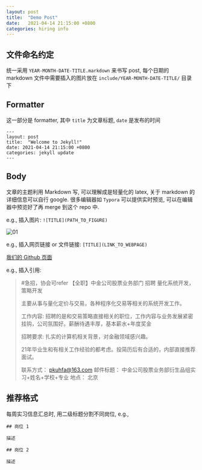 ```yaml
---
layout: post
title:  "Demo Post"
date:   2021-04-14 21:15:00 +0800
categories: hiring info
---
```


## 文件命名约定

统一采用 `YEAR-MONTH-DATE-TITLE.markdown` 来书写 post, 每个日期的 markdown 文件中需要插入的图片放在 `include/YEAR-MONTH-DATE-TITLE/` 目录下

## Formatter

这一部分是 formatter, 其中 `title` 为文章标题, `date` 是发布的时间

```
---
layout: post
title:  "Welcome to Jekyll!"
date: 2021-04-14 21:15:00 +0800
categories: jekyll update
---
```

## Body

文章的主题利用 Markdown 写, 可以理解成是轻量化的 latex, 关于 markdown 的详细信息可以自行 google. 很多编辑器如 `Typora` 可以提供实时预览, 可以在编辑器中预览好了再 merge 到这个 repo 中.

e.g., 插入图片: `![TITLE](PATH_TO_FIGURE)`

![01]({{site.url}}/include/2021-04-14/01.png)

e.g., 插入网页链接 or 文件链接: `[TITLE](LINK_TO_WEBPAGE)`

[我们的 Github 页面](https://github.com/pkuhfa/pkuhfa.github.io)

e.g., 插入引用:
> #急招，协会可refer
>【全职】中金公司股票业务部门 招聘 量化系统开发，策略开发
>
> 主要从事与量化定价与交易，各种程序化交易等相关的系统开发工作。
>
> 工作内容:
> 招聘的是和交易策略直接相关的职位，工作内容与业务发展紧密挂钩，公司氛围好。薪酬待遇丰厚，基本薪水+年度奖金
>
> 招聘要求:
> 扎实的计算机相关背景，对金融领域感兴趣。
>
> 21年毕业生和有相关工作经验的都考虑。投简历后有合适的，内部直接推荐面试。
>
> 联系方式： pkuhfa@163.com
> 邮件标题： 中金公司股票业务部衍生品组实习+姓名+学校+专业
> 地点： 北京

## 推荐格式

每周实习信息汇总时, 用二级标题分割不同岗位, e.g.,

```
## 岗位 1

描述

## 岗位 2

描述
```

